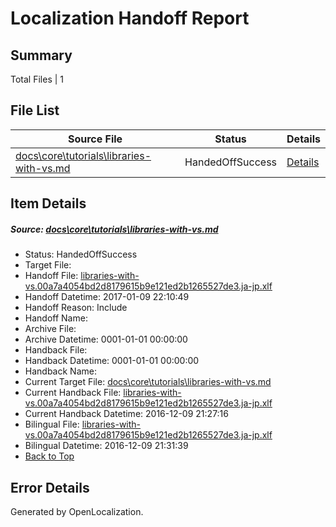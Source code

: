 # <a name='report-top'></a> Localization Handoff Report

## Summary
 Total Files | 1

## File List
 Source File | Status | Details 
 ----------- | ------ | ------- 
 [docs\core\tutorials\libraries-with-vs.md](https://github.com/dotnet/docs/blob/2bd5d04cf896db6f74a4e0651fb7bd6315e1af4a/docs/core/tutorials/libraries-with-vs.md) | HandedOffSuccess | [Details](#a97c7fbefcab04ac817b77405755250079d6756b119)

## Item Details
##### <a name='a97c7fbefcab04ac817b77405755250079d6756b119'></a> Source: [docs\core\tutorials\libraries-with-vs.md](https://github.com/dotnet/docs/blob/2bd5d04cf896db6f74a4e0651fb7bd6315e1af4a/docs/core/tutorials/libraries-with-vs.md)
* Status: HandedOffSuccess
* Target File: 
* Handoff File: [libraries-with-vs.00a7a4054bd2d8179615b9e121ed2b1265527de3.ja-jp.xlf](https://github.com/dotnet/docs.handoff/blob/009a4a014b951acb6b3d967a1286c38a75392ddc/ol-handoff/dotnet/docs.ja-jp/master/ht-p1/libraries-with-vs.00a7a4054bd2d8179615b9e121ed2b1265527de3.ja-jp.xlf)
* Handoff Datetime: 2017-01-09 22:10:49
* Handoff Reason: Include
* Handoff Name: 
* Archive File: 
* Archive Datetime: 0001-01-01 00:00:00
* Handback File: 
* Handback Datetime: 0001-01-01 00:00:00
* Handback Name: 
* Current Target File: [docs\core\tutorials\libraries-with-vs.md](https://github.com/dotnet/docs.ja-jp/blob/30e05373ed46ece5ab6a9b00be2003185d06322b/docs/core/tutorials/libraries-with-vs.md)
* Current Handback File: [libraries-with-vs.00a7a4054bd2d8179615b9e121ed2b1265527de3.ja-jp.xlf](https://github.com/dotnet/docs.handback/blob/351a1ed25674ad55a3bbe3ad67eda6ed0d7f87ac/ol-handback/dotnet/docs.ja-jp/master/ht-p1/libraries-with-vs.00a7a4054bd2d8179615b9e121ed2b1265527de3.ja-jp.xlf)
* Current Handback Datetime: 2016-12-09 21:27:16
* Bilingual File: [libraries-with-vs.00a7a4054bd2d8179615b9e121ed2b1265527de3.ja-jp.xlf](https://github.com/dotnet/docs.handback/blob/351a1ed25674ad55a3bbe3ad67eda6ed0d7f87ac/ol-handback/dotnet/docs.ja-jp/master/ht-p1/libraries-with-vs.00a7a4054bd2d8179615b9e121ed2b1265527de3.ja-jp.xlf)
* Bilingual Datetime: 2016-12-09 21:31:39
* [Back to Top](#report-top)


## Error Details

Generated by OpenLocalization.
